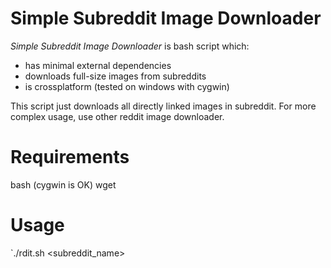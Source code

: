 Simple Subreddit Image Downloader
==========================
*Simple Subreddit Image Downloader* is bash script which:
- has minimal external dependencies
- downloads full-size images from subreddits
- is crossplatform (tested on windows with cygwin)

This script just downloads all directly linked images in subreddit. For more complex usage, use other reddit image downloader.

Requirements
============
bash (cygwin is OK)
wget

Usage
=====
`./rdit.sh <subreddit_name>